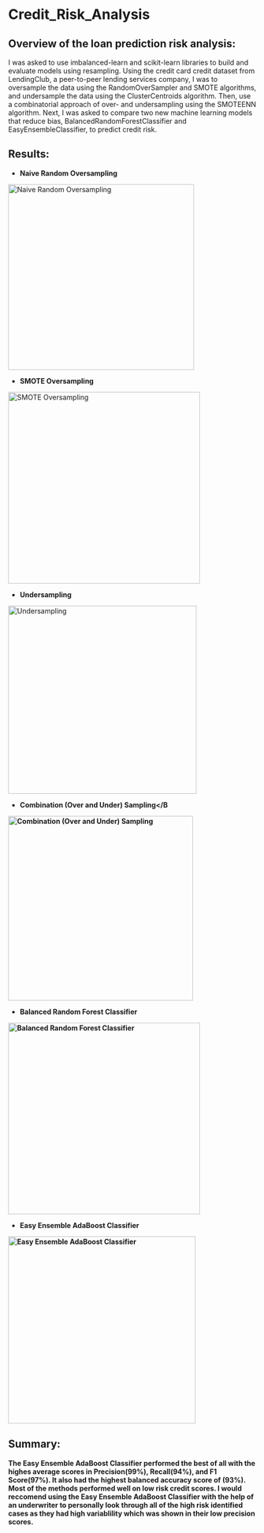 # Credit_Risk_Analysis


## Overview of the loan prediction risk analysis:

I was asked to use imbalanced-learn and scikit-learn libraries to build and evaluate models using resampling. Using the credit card credit dataset from LendingClub, a peer-to-peer lending services company, I was to oversample the data using the RandomOverSampler and SMOTE algorithms, and undersample the data using the ClusterCentroids algorithm. Then, use a combinatorial approach of over- and undersampling using the SMOTEENN algorithm. Next, I was asked to compare two new machine learning models that reduce bias, BalancedRandomForestClassifier and EasyEnsembleClassifier, to predict credit risk.

## Results:

- <B> Naive Random Oversampling</B>

<img width="377" alt="Naive Random Oversampling" src="https://user-images.githubusercontent.com/82718969/136466010-1776c4ca-18a8-42e8-aeb5-da28d7d669dd.png">

- <B> SMOTE Oversampling</B>

<img width="389" alt="SMOTE Oversampling" src="https://user-images.githubusercontent.com/82718969/136466104-efd2c3e4-6d15-4e60-b86d-883454369b9a.png">

- <B> Undersampling</B>

<img width="382" alt="Undersampling" src="https://user-images.githubusercontent.com/82718969/136466147-e2b43e40-b900-4730-870b-85766b8e3b53.png">


- <B> Combination (Over and Under) Sampling</B
  
<img width="375" alt="Combination (Over and Under) Sampling" src="https://user-images.githubusercontent.com/82718969/136466225-db3f3e0d-b6db-43a4-856a-2d74285e0aa9.png">

  
- <B> Balanced Random Forest Classifier</B>
  
<img width="389" alt="Balanced Random Forest Classifier" src="https://user-images.githubusercontent.com/82718969/136466268-2dd05745-3fae-4b7d-a65f-95bfbdc5e587.png">

  
- <B> Easy Ensemble AdaBoost Classifier</B>
  
<img width="380" alt="Easy Ensemble AdaBoost Classifier" src="https://user-images.githubusercontent.com/82718969/136466768-1edd204e-e550-4053-b335-d6cffccbe9e9.png">
  

## Summary:

The Easy Ensemble AdaBoost Classifier performed the best of all with the highes average scores in Precision(99%), Recall(94%), and F1 Score(97%). It also had the highest balanced accuracy score of (93%). Most of the methods performed well on low risk credit scores. I would reccomend using the Easy Ensemble AdaBoost Classifier with the help of an underwriter to personally look through all of the high risk identified cases as they had high variablility which was shown in their low precision scores.
